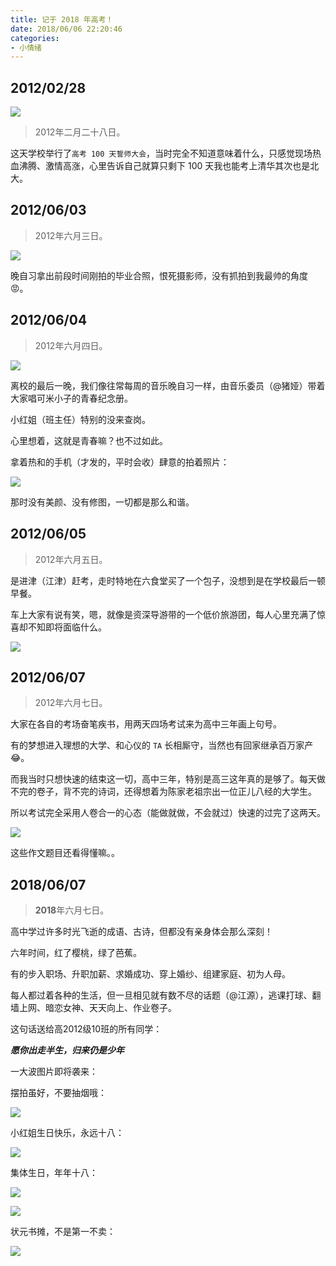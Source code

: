 ```yaml
---
title: 记于 2018 年高考！
date: 2018/06/06 22:20:46 
categories: 
- 小情绪
---
```


## 2012/02/28

![](https://ws4.sinaimg.cn/large/006tNc79gy1fs328nqn2ej30go0b3q5q.jpg)

> 2012年二月二十八日。

这天学校举行了`高考 100 天誓师大会`，当时完全不知道意味着什么，只感觉现场热血沸腾、激情高涨，心里告诉自己就算只剩下 100 天我也能考上清华其次也是北大。

## 2012/06/03

> 2012年六月三日。

![](https://ws2.sinaimg.cn/large/006tNc79gy1fs32g2rjm9j30im0dyq5e.jpg)

晚自习拿出前段时间刚拍的毕业合照，恨死摄影师，没有抓拍到我最帅的角度😡。

<!--more-->

## 2012/06/04

> 2012年六月四日。

![](https://ws1.sinaimg.cn/large/006tNc79gy1fs32bu42c5j30im0dymyj.jpg)

离校的最后一晚，我们像往常每周的音乐晚自习一样，由音乐委员（@猪娅）带着大家唱可米小子的青春纪念册。

小红姐（班主任）特别的没来查岗。

心里想着，这就是青春嘛？也不过如此。

拿着热和的手机（才发的，平时会收）肆意的拍着照片：

![](https://ws4.sinaimg.cn/large/006tNc79gy1fs32o22ln1j30im0dyq5b.jpg)

那时没有美颜、没有修图，一切都是那么和谐。


## 2012/06/05

> 2012年六月五日。

是进津（江津）赶考，走时特地在六食堂买了一个包子，没想到是在学校最后一顿早餐。

车上大家有说有笑，嗯，就像是资深导游带的一个低价旅游团，每人心里充满了惊喜却不知即将面临什么。

![](https://ws3.sinaimg.cn/large/006tNc79gy1fs335w7e4bj30im0dytae.jpg)

## 2012/06/07

> 2012年六月七日。

大家在各自的考场奋笔疾书，用两天四场考试来为高中三年画上句号。

有的梦想进入理想的大学、和心仪的 `TA` 长相厮守，当然也有回家继承百万家产😂。

而我当时只想快速的结束这一切，高中三年，特别是高三这年真的是够了。每天做不完的卷子，背不完的诗词，还得想着为陈家老祖宗出一位正儿八经的大学生。

所以考试完全采用人卷合一的心态（能做就做，不会就过）快速的过完了这两天。

![](https://ws1.sinaimg.cn/large/006tNc79gy1fs34gry1b2j30i20r3djq.jpg)

这些作文题目还看得懂嘛。。

## 2018/06/07

> **2018**年六月七日。

高中学过许多时光飞逝的成语、古诗，但都没有亲身体会那么深刻！

六年时间，红了樱桃，绿了芭蕉。

有的步入职场、升职加薪、求婚成功、穿上婚纱、组建家庭、初为人母。

每人都过着各种的生活，但一旦相见就有数不尽的话题（@江源），逃课打球、翻墙上网、暗恋女神、天天向上、作业卷子。

这句话送给高2012级10班的所有同学：

***愿你出走半生，归来仍是少年***

一大波图片即将袭来：

摆拍虽好，不要抽烟哦：

![](https://ws2.sinaimg.cn/large/006tNc79gy1fs33jy8cg6j30im0dyq50.jpg)


小红姐生日快乐，永远十八：

![](https://ws1.sinaimg.cn/large/006tNc79gy1fs33lewu4rj30im0ccjtt.jpg)

集体生日，年年十八：

![](https://ws1.sinaimg.cn/large/006tNc79gy1fs33o1d2i8j30im0ceab5.jpg)

![](https://ws2.sinaimg.cn/large/006tNc79gy1fs33o8y925j30im0ceta5.jpg)

状元书摊，不是第一不卖：

![](https://ws2.sinaimg.cn/large/006tNc79gy1fs34c6khchj30im0dytcg.jpg)